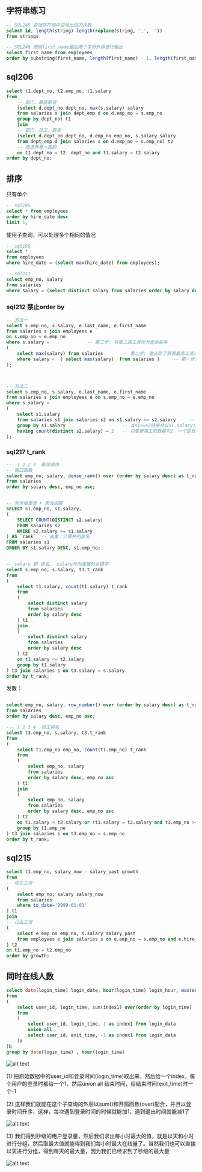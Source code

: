 ## 字符串练习

```sql
-- SQL245 查找字符串中逗号出现的次数
select id, length(string)-length(replace(string, ',', ''))
from strings

-- SQL246 按照first_name最后两个字母升序进行输出
select first_name from employees
order by substring(first_name, length(first_name) - 1, length(first_name))
```

## sql206

```sql
select t1.dept_no, t2.emp_no, t1.salary
from 
    -- 部门、最高薪资
    (select d.dept_no dept_no, max(s.salary) salary
    from salaries s join dept_emp d on d.emp_no = s.emp_no 
    group by dept_no) t1
    join
    -- 部门、员工、薪资
    (select d.dept_no dept_no, d.emp_no emp_no, s.salary salary
    from dept_emp d join salaries s on d.emp_no = s.emp_no) t2
    -- 筛选两者一致的
    on t1.dept_no = t2. dept_no and t1.salary = t2.salary
order by dept_no;
```

## 排序

只有单个
```sql
-- sql195
select * from employees
order by hire_date desc
limit 1;
```

使用子查询，可以处理多个相同的情况
```sql
-- sql195
select * 
from employees
where hire_date = (select max(hire_date) from employees);

-- sql211
select emp_no, salary
from salaries
where salary = (select distinct salary from salaries order by salary desc limit 1,1);
```

### sql212 禁止order by

```sql
-- 方法一
select s.emp_no, s.salary, e.last_name, e.first_name
from salaries s join employees e
on s.emp_no = e.emp_no
where s.salary =              -- 第三步: 将第二高工资作为查询条件
(
    select max(salary) from salaries       -- 第二步: 查出除了原表最高工资以外的最高工资(第二高工资)
    where salary <  ( select max(salary)  from salaries )     -- 第一步: 查出原表最高工资
);



-- 方法二
select s.emp_no, s.salary, e.last_name, e.first_name
from salaries s join employees e on s.emp_no = e.emp_no
where s.salary =
(
    select s1.salary
    from salaries s1 join salaries s2 on s1.salary <= s2.salary     -- 自连接查询
    group by s1.salary                     -- 当s1<=s2链接并以s1.salary分组时一个s1会对应多个s2
    having count(distinct s2.salary) = 2   -- 只要更高工资数量为2，一个是自身，一个是最高，那么对应就是第二高。
);
```

### sql217 t_rank
```sql
--- 1 2 2 3  薪资排序
-- 窗口函数
select emp_no, salary, dense_rank() over (order by salary desc) as t_rank
from salaries
order by salary desc, emp_no asc;


-- 列传给查表 + 聚合函数
SELECT s1.emp_no, s1.salary,
(
    SELECT COUNT(DISTINCT s2.salary) 
    FROM salaries s2 
    WHERE s2.salary >= s1.salary
) AS `rank`  -- 去重：计算并列排名
FROM salaries s1 
ORDER BY s1.salary DESC, s1.emp_no;


-- salary 和 排名， salary作为连接的关键字
select s.emp_no, s.salary, t3.t_rank
from 
(
    select t1.salary, count(t1.salary) t_rank
    from
    (
        select distinct salary
        from salaries
        order by salary desc
    ) t1 
    join
    (
        select distinct salary
        from salaries
        order by salary desc
    ) t2
    on t1.salary <= t2.salary
    group by t1.salary
) t3 join salaries s on t3.salary = s.salary
order by t_rank;
```
发散：
```sql

select emp_no, salary, row_number() over (order by salary desc) as t_rank
from salaries
order by salary desc, emp_no asc;

--- 1 2 3 4  员工排名
select t3.emp_no, s.salary, t3.t_rank
from 
(
    select t1.emp_no emp_no, count(t1.emp_no) t_rank
    from
    (
        select emp_no, salary
        from salaries
        order by salary desc, emp_no asc
    ) t1 
    join
    (
        select emp_no, salary
        from salaries
        order by salary desc, emp_no asc
    ) t2
    on t1.salary < t2.salary or (t1.salary = t2.salary and t1.emp_no >= t2.emp_no) 
    group by t1.emp_no
) t3 join salaries s on t3.emp_no = s.emp_no
order by t_rank;
```

## sql215

```sql
select t1.emp_no, salary_now - salary_past growth
from 
-- 现在工资
(
    select emp_no, salary salary_now
    from salaries
    where to_date='9999-01-01'
) t1 
join 
-- 过去工资
(
    select e.emp_no emp_no, s.salary salary_past
    from employees e join salaries s on e.emp_no = s.emp_no and e.hire_date = s.from_date
) t2 
on t1.emp_no = t2.emp_no 
order by growth;
```

## 同时在线人数

```sql
select date(login_time) login_date, hour(login_time) login_hour, max(online_user_cnt) online_user_cnt_max 
from 
( 
    select user_id, login_time, sum(index1) over(order by login_time)  online_user_cnt 
    from 
    ( 
        select user_id, login_time, 1 as index1 from login_data 
        union all 
        select user_id, exit_time, -1 as index1 from login_data 
    )a
)b 
group by date(login_time) , hour(login_time)
```

![alt text](https://cdn.jsdelivr.net/gh/sword4869/pic1@main/images/202407112154691.png)

(1) 把原始数据中的user_id和登录时间(login_time)取出来，然后给一个index，每个用户的登录时都给一个1，然后union all 结束时间，给结束时间(exit_time)时一个-1

(2) 这样我们就能在这个子查询的外层以sum()和开窗函数(over)配合，并且以登录时间升序，这样，每次遇到登录时间的时候就能加1，遇到退出时间就能减1了

![alt text](https://cdn.jsdelivr.net/gh/sword4869/pic1@main/images/202407112154692.png)

(3) 我们得到秒级的用户登录量，然后我们求出每小时最大的值，就是以天和小时进行分组，然后取最大值就能得到我们每小时最大在线量了。当然我们也可以直接以天进行分组，得到每天的最大量，因为我们已经求到了秒级的最大量

![alt text](https://cdn.jsdelivr.net/gh/sword4869/pic1@main/images/202407112154694.png)